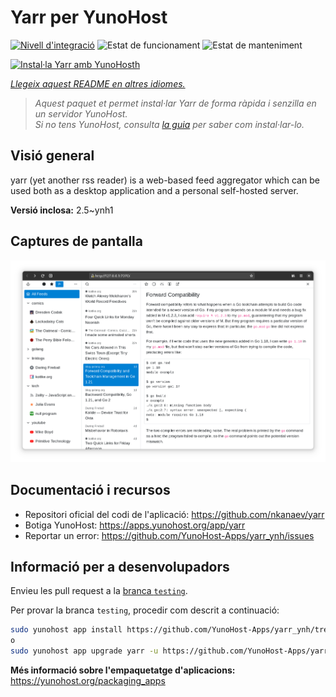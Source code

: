 <!--
N.B.: Aquest README ha estat generat automàticament per <https://github.com/YunoHost/apps/tree/master/tools/readme_generator>
NO s'ha de modificar manualment.
-->

# Yarr per YunoHost

[![Nivell d'integració](https://apps.yunohost.org/badge/integration/yarr)](https://ci-apps.yunohost.org/ci/apps/yarr/)
![Estat de funcionament](https://apps.yunohost.org/badge/state/yarr)
![Estat de manteniment](https://apps.yunohost.org/badge/maintained/yarr)

[![Instal·la Yarr amb YunoHosth](https://install-app.yunohost.org/install-with-yunohost.svg)](https://install-app.yunohost.org/?app=yarr)

*[Llegeix aquest README en altres idiomes.](./ALL_README.md)*

> *Aquest paquet et permet instal·lar Yarr de forma ràpida i senzilla en un servidor YunoHost.*  
> *Si no tens YunoHost, consulta [la guia](https://yunohost.org/install) per saber com instal·lar-lo.*

## Visió general

yarr (yet another rss reader) is a web-based feed aggregator which can be used both as a desktop application and a personal self-hosted server.

**Versió inclosa:** 2.5~ynh1

## Captures de pantalla

![Captures de pantalla de Yarr](./doc/screenshots/screenshot.png)

## Documentació i recursos

- Repositori oficial del codi de l'aplicació: <https://github.com/nkanaev/yarr>
- Botiga YunoHost: <https://apps.yunohost.org/app/yarr>
- Reportar un error: <https://github.com/YunoHost-Apps/yarr_ynh/issues>

## Informació per a desenvolupadors

Envieu les pull request a la [branca `testing`](https://github.com/YunoHost-Apps/yarr_ynh/tree/testing).

Per provar la branca `testing`, procedir com descrit a continuació:

```bash
sudo yunohost app install https://github.com/YunoHost-Apps/yarr_ynh/tree/testing --debug
o
sudo yunohost app upgrade yarr -u https://github.com/YunoHost-Apps/yarr_ynh/tree/testing --debug
```

**Més informació sobre l'empaquetatge d'aplicacions:** <https://yunohost.org/packaging_apps>
